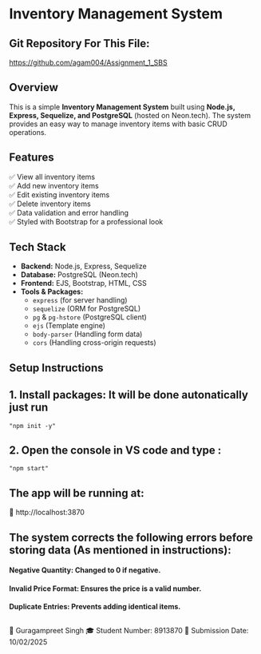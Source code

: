 # Inventory Management System


## Git Repository For This File: 
https://github.com/agam004/Assignment_1_SBS

## Overview
This is a simple **Inventory Management System** built using **Node.js, Express, Sequelize, and PostgreSQL** (hosted on Neon.tech). The system provides an easy way to manage inventory items with basic CRUD operations.

## Features
✅ View all inventory items  
✅ Add new inventory items  
✅ Edit existing inventory items  
✅ Delete inventory items  
✅ Data validation and error handling  
✅ Styled with Bootstrap for a professional look  

## Tech Stack
- **Backend:** Node.js, Express, Sequelize  
- **Database:** PostgreSQL (Neon.tech)  
- **Frontend:** EJS, Bootstrap, HTML, CSS  
- **Tools & Packages:**  
  - `express` (for server handling)  
  - `sequelize` (ORM for PostgreSQL)  
  - `pg` & `pg-hstore` (PostgreSQL client)  
  - `ejs` (Template engine)  
  - `body-parser` (Handling form data)  
  - `cors` (Handling cross-origin requests)  

## Setup Instructions

## 1. Install packages: It will be done autonatically just run 
    "npm init -y"
## 2. Open the console in VS code and type :

    "npm start"


## The app will be running at:
🔗 http://localhost:3870


## The system corrects the following errors before storing data (As mentioned in instructions):

#### Negative Quantity: Changed to 0 if negative.
#### Invalid Price Format: Ensures the price is a valid number.
#### Duplicate Entries: Prevents adding identical items.

## 
👤 Guragampreet Singh
🎓 Student Number: 8913870
📅 Submission Date: 10/02/2025


